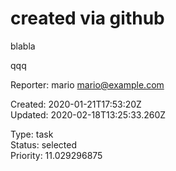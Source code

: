 # created via github

blabla

qqq

Reporter: mario <mario@example.com>  

Created: 2020-01-21T17:53:20Z  
Updated: 2020-02-18T13:25:33.260Z

Type: task  
Status: selected  
Priority: 11.029296875
